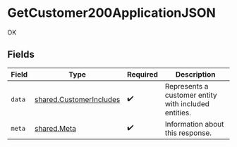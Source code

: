 # GetCustomer200ApplicationJSON

OK


## Fields

| Field                                                              | Type                                                               | Required                                                           | Description                                                        |
| ------------------------------------------------------------------ | ------------------------------------------------------------------ | ------------------------------------------------------------------ | ------------------------------------------------------------------ |
| `data`                                                             | [shared.CustomerIncludes](../../models/shared/customerincludes.md) | :heavy_check_mark:                                                 | Represents a customer entity with included entities.               |
| `meta`                                                             | [shared.Meta](../../models/shared/meta.md)                         | :heavy_check_mark:                                                 | Information about this response.                                   |